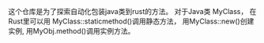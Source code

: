 这个仓库是为了探索自动化包装java类到rust的方法。
对于Java类 MyClass，
在Rust里可以用 MyClass::staticmethod()调用静态方法，
用MyClass::new()创建实例,
用MyObj.method()调用实例方法。

